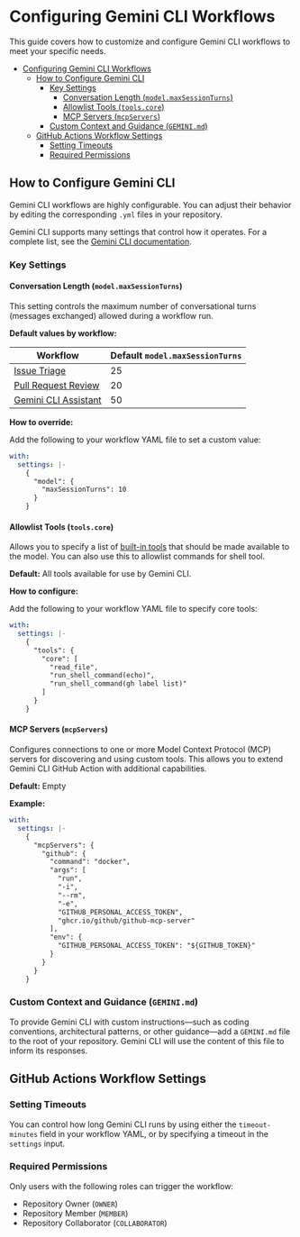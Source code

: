 # Configuring Gemini CLI Workflows

This guide covers how to customize and configure Gemini CLI workflows to meet your specific needs.

- [Configuring Gemini CLI Workflows](#configuring-gemini-cli-workflows)
  - [How to Configure Gemini CLI](#how-to-configure-gemini-cli)
    - [Key Settings](#key-settings)
      - [Conversation Length (`model.maxSessionTurns`)](#conversation-length-modelmaxsessionturns)
      - [Allowlist Tools (`tools.core`)](#allowlist-tools-toolscore)
      - [MCP Servers (`mcpServers`)](#mcp-servers-mcpservers)
    - [Custom Context and Guidance (`GEMINI.md`)](#custom-context-and-guidance-geminimd)
  - [GitHub Actions Workflow Settings](#github-actions-workflow-settings)
    - [Setting Timeouts](#setting-timeouts)
    - [Required Permissions](#required-permissions)

## How to Configure Gemini CLI

Gemini CLI workflows are highly configurable. You can adjust their behavior by editing the corresponding `.yml` files in your repository.

Gemini CLI supports many settings that control how it operates. For a complete list, see the [Gemini CLI documentation](https://github.com/google-gemini/gemini-cli/blob/main/docs/cli/configuration.md#available-settings-in-settingsjson).

### Key Settings

#### Conversation Length (`model.maxSessionTurns`)

This setting controls the maximum number of conversational turns (messages exchanged) allowed during a workflow run.

**Default values by workflow:**

| Workflow                             | Default `model.maxSessionTurns` |
| ------------------------------------ | ------------------------------- |
| [Issue Triage](./issue-triage)       | 25                              |
| [Pull Request Review](./pr-review)   | 20                              |
| [Gemini CLI Assistant](./gemini-cli) | 50                              |

**How to override:**

Add the following to your workflow YAML file to set a custom value:

```yaml
with:
  settings: |-
    {
      "model": {
        "maxSessionTurns": 10
      }
    }
```

#### Allowlist Tools (`tools.core`)

Allows you to specify a list of [built-in tools] that should be made available to the model. You can also use this to allowlist commands for shell tool.

**Default:** All tools available for use by Gemini CLI.

**How to configure:**

Add the following to your workflow YAML file to specify core tools:

```yaml
with:
  settings: |-
    {
      "tools": {
        "core": [
          "read_file",
          "run_shell_command(echo)",
          "run_shell_command(gh label list)"
        ]
      }
    }
```

#### MCP Servers (`mcpServers`)

Configures connections to one or more Model Context Protocol (MCP) servers for discovering and using custom tools. This allows you to extend Gemini CLI GitHub Action with additional capabilities.

**Default:** Empty

**Example:**

```yaml
with:
  settings: |-
    {
      "mcpServers": {
        "github": {
          "command": "docker",
          "args": [
            "run",
            "-i",
            "--rm",
            "-e",
            "GITHUB_PERSONAL_ACCESS_TOKEN",
            "ghcr.io/github/github-mcp-server"
          ],
          "env": {
            "GITHUB_PERSONAL_ACCESS_TOKEN": "${GITHUB_TOKEN}"
          }
        }
      }
    }
```

### Custom Context and Guidance (`GEMINI.md`)

To provide Gemini CLI with custom instructions—such as coding conventions, architectural patterns, or other guidance—add a `GEMINI.md` file to the root of your repository. Gemini CLI will use the content of this file to inform its responses.

## GitHub Actions Workflow Settings

### Setting Timeouts

You can control how long Gemini CLI runs by using either the `timeout-minutes` field in your workflow YAML, or by specifying a timeout in the `settings` input.

### Required Permissions

Only users with the following roles can trigger the workflow:

- Repository Owner (`OWNER`)
- Repository Member (`MEMBER`)
- Repository Collaborator (`COLLABORATOR`)

[built-in tools]: https://github.com/google-gemini/gemini-cli/blob/main/docs/core/tools-api.md#built-in-tools
